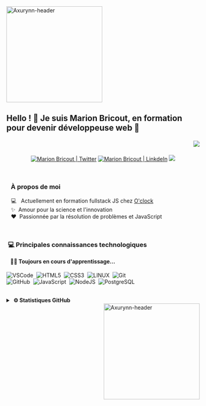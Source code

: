<!--![Image2](https://user-images.githubusercontent.com/79093561/122459635-6e341480-cfb1-11eb-9c34-6d797cd0d209.png)-->
<img alt="Axurynn-header" src="https://user-images.githubusercontent.com/79093561/122459635-6e341480-cfb1-11eb-9c34-6d797cd0d209.png" height="250px"/>

## Hello ! 👋 Je suis Marion Bricout, en formation pour devenir développeuse web 🚀<p align="right">![](https://visitor-badge.glitch.me/badge?page_id=Axurynn.Axurynn)</p>

<p align="center">
  <a href="https://twitter.com/Drc_Axu"><img alt="Marion Bricout | Twitter" src="https://img.shields.io/badge/-Twitter-1DA1F2?style=flat&logo=Twitter&logoColor=white" /></a>
  <a href="https://www.linkedin.com/in/marion-bricout/"><img alt="Marion Bricout | LinkdeIn" src="https://img.shields.io/badge/-LinkedIn-0A66C2?style=flat&logo=Linkedin&logoColor=white"/></a>
  <a href="mailto:marion.bricout@protonmail.com"><img src="https://img.shields.io/badge/-ProtonMail-232D5B?style=flat&logo=Protonmail&logoColor=white"></a>
 </p>
 
<br />


### &nbsp;&nbsp; À propos de moi 

&nbsp;&nbsp;&nbsp;:computer: &nbsp; Actuellement en formation fullstack JS chez [O'clock](https://oclock.io/)\
&nbsp;&nbsp;&nbsp;:sparkles: &nbsp;Amour pour la science et l'innovation\
&nbsp;&nbsp;&nbsp;:heart: &nbsp;Passionnée par la résolution de problèmes et JavaScript

<br>

### &nbsp;:computer: Principales connaissances technologiques
#### &nbsp;&nbsp;&nbsp;:seedling:🧠 Toujours en cours d'apprentissage...


  
![VSCode](https://img.shields.io/badge/VSCODE-007ACC.svg?&style=flat&logo=visual-studio-code)&nbsp;
![HTML5](https://img.shields.io/badge/HTML5-E34F26.svg?&style=flat&logo=html5&logoColor=white)&nbsp;
![CSS3](https://img.shields.io/badge/CSS3-%231572B6.svg?&style=flat&logo=css3&logoColor=white)&nbsp;
![LINUX](https://img.shields.io/badge/LINUX-FCC624?style=flat-square&logo=linux&logoColor=black)&nbsp;
![Git](https://img.shields.io/badge/GIT-%23F05033.svg?&style=flat&logo=git&logoColor=white)&nbsp;\
![GitHub](https://img.shields.io/badge/GITHUB-%23121011.svg?&style=flat&logo=github&logoColor=white)&nbsp;
![JavaScript](https://img.shields.io/badge/JAVASCRIPT-323330.svg?&style=flat&logo=javascript&logoColor=%23F7DF1E)&nbsp;
![NodeJS](https://img.shields.io/badge/NODEJS-339933.svg?&style=flat&logo=node.js&logoColor=white)&nbsp;
![PostgreSQL](https://img.shields.io/badge/POSTGRESQL-336791.svg?&style=flat&logo=postgresql&logoColor=white)&nbsp;
  

<!-- 
![MVC Architecture](https://img.shields.io/badge/MVC-888888.svg?&style=flat&logoColor=white)&nbsp;
![MongoDB](https://img.shields.io/badge/MONGODB-47A248.svg?&style=flat&logo=mongodb&logoColor=white)&nbsp;
![REST API](https://img.shields.io/badge/REST-02569B.svg?&style=flat&logo=rest&logoColor=white)&nbsp;
![GRAPHQL](https://img.shields.io/badge/GRAPHQL-E10098.svg?&style=flat&logo=graphql&logoColor=white)&nbsp;\
-->

<br>

<details>
  <summary><b>
&nbsp;⚙️ Statistiques GitHub
    </b></summary>

<p align="left"> <img src="https://github-readme-stats.vercel.app/api?username=MarionBricout&show_icons=true&theme=nightowl" alt="MarionBricout" /> <p>
</details>  

<!---
- 👋 Hi, I’m @MarionBricout
- 👀 I’m interested in web development
- 🌱 I’m currently learning web development
- 💞️ I’m looking to collaborate on ...
- 📫 How to reach me ...


MarionBricout/MarionBricout is a ✨ special ✨ repository because its `README.md` (this file) appears on your GitHub profile.
You can click the Preview link to take a look at your changes.
--->
  
<!-- ![Image3](https://user-images.githubusercontent.com/79093561/122461012-18f90280-cfb3-11eb-9877-7843204aee97.png) -->
<img alt="Axurynn-header" src="https://user-images.githubusercontent.com/79093561/122461012-18f90280-cfb3-11eb-9877-7843204aee97.png" height="250px" align="right"/>
